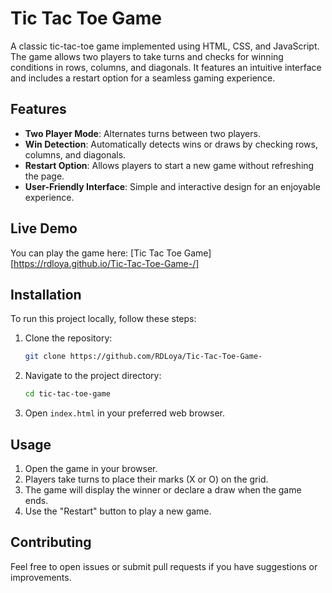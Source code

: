# Tic Tac Toe Game

A classic tic-tac-toe game implemented using HTML, CSS, and JavaScript. The game allows two players to take turns and checks for winning conditions in rows, columns, and diagonals. It features an intuitive interface and includes a restart option for a seamless gaming experience.

## Features

- **Two Player Mode**: Alternates turns between two players.
- **Win Detection**: Automatically detects wins or draws by checking rows, columns, and diagonals.
- **Restart Option**: Allows players to start a new game without refreshing the page.
- **User-Friendly Interface**: Simple and interactive design for an enjoyable experience.

## Live Demo

You can play the game here: [Tic Tac Toe Game] [https://rdloya.github.io/Tic-Tac-Toe-Game-/]

## Installation

To run this project locally, follow these steps:

1. Clone the repository:
    ```bash
    git clone https://github.com/RDLoya/Tic-Tac-Toe-Game-
    ```

2. Navigate to the project directory:
    ```bash
    cd tic-tac-toe-game
    ```

3. Open `index.html` in your preferred web browser.

## Usage

1. Open the game in your browser.
2. Players take turns to place their marks (X or O) on the grid.
3. The game will display the winner or declare a draw when the game ends.
4. Use the "Restart" button to play a new game.

## Contributing

Feel free to open issues or submit pull requests if you have suggestions or improvements.

